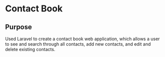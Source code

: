 # Contact Book 

## Purpose 
Used Laravel to create a contact book web application, which allows a user to see and search through all contacts, add new contacts, and edit and delete existing contacts.

